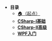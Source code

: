 * **目录**
  * [🏠（起点）](/study/README)
  * [**CSharp-Ⅰ基础**](/study/C#/CSharp-Ⅰ基础)
  * [**CSharp-Ⅱ高级**](/study/C#/CSharp-Ⅱ高级)
  * [**WPF入门**](/study/C#/WPF入门)
